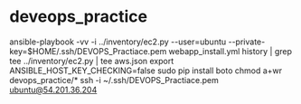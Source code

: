 # deveops_practice
ansible-playbook -vv -i ../inventory/ec2.py --user=ubuntu --private-key=$HOME/.ssh/DEVOPS_Practiace.pem webapp_install.yml
  history | grep tee
../inventory/ec2.py | tee aws.json
export ANSIBLE_HOST_KEY_CHECKING=false
sudo pip install boto
chmod a+wr devops_practice/*
ssh -i ~/.ssh/DEVOPS_Practiace.pem ubuntu@54.201.36.204